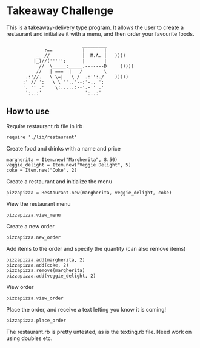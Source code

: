Takeaway Challenge
==================

This is a takeaway-delivery type program. It allows the user to create a restaurant and initialize it with a menu, and then order your favourite foods.  


```
                            _________
              r==           |       |
           _  //            |  M.A. |   ))))
          |_)//(''''':      |       |
            //  \_____:_____.-------D     )))))
           //   | ===  |   /        \
       .:'//.   \ \=|   \ /  .:'':./    )))))
      :' // ':   \ \ ''..'--:'-.. ':
      '. '' .'    \:.....:--'.-'' .'
       ':..:'                ':..:'

 ```

## How to use


Require restaurant.rb file in irb

```
require './lib/restaurant'
```

Create food and drinks with a name and price

```
margherita = Item.new("Margherita", 8.50)
veggie_delight = Item.new("Veggie Delight", 5)
coke = Item.new("Coke", 2)
```

Create a restaurant and initialize the menu

```
pizzapizza = Restaurant.new(margherita, veggie_delight, coke)
```
View the restaurant menu

```
pizzapizza.view_menu
```
Create a new order

```
pizzapizza.new_order
```

Add items to the order and specify the quantity (can also remove items)

```
pizzapizza.add(margherita, 2)
pizzapizza.add(coke, 2)
pizzapizza.remove(margherita)
pizzapizza.add(veggie_delight, 2)
```

View order
```
pizzapizza.view_order
```

Place the order, and receive a text letting you know it is coming!
```
pizzapizza.place_order
```

The restaurant.rb is pretty untested, as is the texting.rb file. Need work on using doubles etc.

